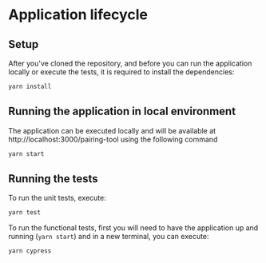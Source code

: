 # Application lifecycle

## Setup 

After you've cloned the repository, and before you can run the application locally or execute the tests, it is required 
to install the dependencies: 
```bash
yarn install
```

## Running the application in local environment

The application can be executed locally and will be available at http://localhost:3000/pairing-tool using the following command
```bash
yarn start
```

## Running the tests

To run the unit tests, execute: 
```bash 
yarn test
```

To run the functional tests, first you will need to have the application up and running (`yarn start`) and in a new terminal, you can execute: 
```bash 
yarn cypress
```
